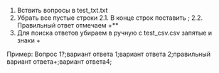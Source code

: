 1. Вствить вопросы в test_txt.txt
2. Убрать все пустые строки
2.1. В конце строк поставить ;
2.2. Правильный ответ отмечаем +**
3. Для поиска ответов убираем в ручную с test_csv.csv запятые и знаки +

Пример:
Вопрос 1?;вариант ответа 1;вариант ответа 2;правильный вариант ответа+;вариант ответа4;